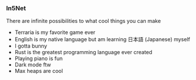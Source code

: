 ### In5Net

There are infinite possibilities to what cool things you can make

- Terraria is my favorite game ever
- English is my native language but am learning 日本語 (Japanese) myself
- I gotta bunny
- Rust is the greatest programming language ever created
- Playing piano is fun
- Dark mode ftw
- Max heaps are cool
